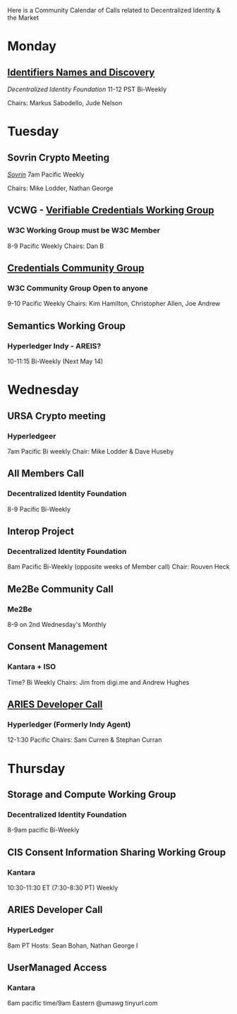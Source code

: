 Here is a Community Calendar of Calls related to Decentralized Identity & the Market 

# Monday 
## [Identifiers Names and Discovery](https://identity.foundation/working-groups/identifiers-names-discovery.html) 
*Decentralized Identity Foundation*
11-12 PST Bi-Weekly

Chairs: Markus Sabodello, Jude Nelson

# Tuesday
## Sovrin Crypto Meeting 
*[Sovrin](https://sovrin.org)*
7am Pacific Weekly 

Chairs: Mike Lodder, Nathan George


## VCWG - [Verifiable Credentials Working Group](https://www.w3.org/2017/vc/WG/)
### W3C Working Group must be W3C Member
8-9 Pacific Weekly 
Chairs: Dan B

## [Credentials Community Group](https://www.w3.org/community/credentials/) 
### W3C Community Group Open to anyone
9-10 Pacific Weekly 
Chairs: Kim Hamilton, Christopher Allen, Joe Andrew

## Semantics Working Group 
###  Hyperledger Indy - AREIS? 
10-11:15  Bi-Weekly (Next May 14)

# Wednesday

## URSA Crypto meeting
### Hyperledgeer 
7am Pacific Bi weekly 
Chair: Mike Lodder & Dave Huseby

## All Members Call 
### Decentralized Identity Foundation 
8-9 Pacific Bi-Weekly 

## Interop Project
### Decentralized Identity Foundation 
8am Pacific Bi-Weekly (opposite weeks of Member call) 
Chair: Rouven Heck

## Me2Be Community Call
### Me2Be
8-9 on 2nd Wednesday's Monthly

## Consent Management 
### Kantara + ISO
Time? Bi Weekly 
Chairs: Jim from digi.me and Andrew Hughes

## [ARIES Developer Call](https://wiki.hyperledger.org/display/ARIES/Hyperledger+Aries) 
### Hyperledger (Formerly Indy Agent)
12-1:30 Pacific
Chairs: Sam Curren & Stephan Curran 



# Thursday 
## Storage and Compute Working Group
### Decentralized Identity Foundation 
8-9am pacific Bi-Weekly 

## CIS Consent Information Sharing Working Group
### Kantara 
10:30-11:30 ET (7:30-8:30 PT) Weekly 

## ARIES Developer Call
### HyperLedger 
8am PT 
Hosts: Sean Bohan, Nathan George I

## UserManaged Access
### Kantara
6am pacific time/9am Eastern
@umawg
tinyurl.com 
